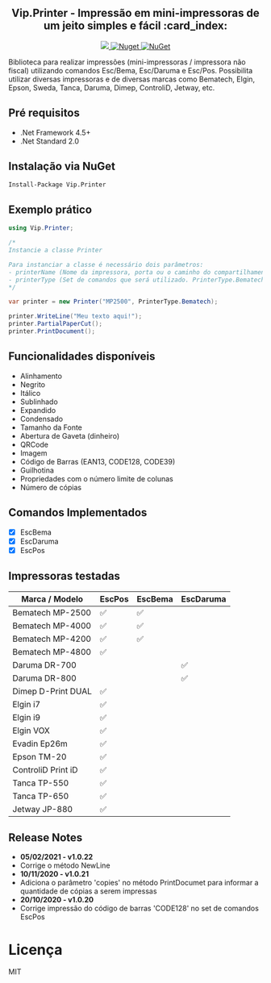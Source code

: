 
<h2 align="center"><strong>Vip.Printer</strong> - Impressão em mini-impressoras de um jeito simples e fácil :card_index:</h2> 

<p align="center">
  <a href="https://raw.githubusercontent.com/leandrovip/Vip.Printer/master/LICENSE">
    <img src="https://img.shields.io/github/license/leandrovip/Vip.Printer" />
  </a>
  
  <a href="https://www.nuget.org/packages/Vip.Printer/">
    <img alt="Nuget" src="https://img.shields.io/nuget/dt/Vip.Printer?label=NuGet%20downloads&style=flat-square">
  </a>
  
  <a href="https://www.nuget.org/packages/Vip.Printer/">
     <img alt="NuGet" src="https://img.shields.io/nuget/v/Vip.Printer.svg">
  </a>
</p>

Biblioteca para realizar impressões (mini-impressoras / impressora não fiscal) utilizando comandos Esc/Bema, Esc/Daruma e Esc/Pos. Possibilita utilizar diversas impressoras e de diversas marcas como Bematech, Elgin, Epson, Sweda, Tanca, Daruma, Dimep, ControliD, Jetway, etc.

## Pré requisitos

- .Net Framework 4.5+
- .Net Standard 2.0

## Instalação via NuGet

```
Install-Package Vip.Printer
```

## Exemplo prático

```c#
using Vip.Printer;

/* 
Instancie a classe Printer

Para instanciar a classe é necessário dois parâmetros:
- printerName (Nome da impressora, porta ou o caminho do compartilhamento)
- printerType (Set de comandos que será utilizado. PrinterType.Bematech, PrinterType.Epson ou PrinterType.Daruma)
*/ 

var printer = new Printer("MP2500", PrinterType.Bematech); 

printer.WriteLine("Meu texto aqui!");
printer.PartialPaperCut();
printer.PrintDocument();
```

## Funcionalidades disponíveis

- Alinhamento
- Negrito
- Itálico
- Sublinhado
- Expandido
- Condensado
- Tamanho da Fonte
- Abertura de Gaveta (dinheiro)
- QRCode
- Imagem
- Código de Barras (EAN13, CODE128, CODE39)
- Guilhotina
- Propriedades com o número limite de colunas
- Número de cópias

## Comandos Implementados

* [x] EscBema
* [x] EscDaruma
* [x] EscPos

## Impressoras testadas

| Marca / Modelo     	| EscPos 	| EscBema 	| EscDaruma 	|
|--------------------	|--------	|---------	|-----------	|
| Bematech MP-2500   	|✅       | ✅        |           	|
| Bematech MP-4000   	|✅   	   | ✅       	|           	|
| Bematech MP-4200   	|✅   	   | ✅       	|           	|
| Bematech MP-4800   	|✅   	   |         	|           	|
| Daruma DR-700      	|        	|         	|✅         	|
| Daruma DR-800      	|       	|         	|✅         	|
| Dimep D-Print DUAL 	|✅     	|         	|           	|
| Elgin i7           	|✅     	|         	|           	|
| Elgin i9           	|✅     	|         	|           	|
| Elgin VOX          	|✅     	|         	|           	|
| Evadin Ep26m       	|✅     	|         	|           	|
| Epson TM-20        	|✅     	|         	|           	|
| ControliD Print iD 	|✅     	|         	|           	|
| Tanca TP-550       	|✅     	|         	|           	|
| Tanca TP-650       	|✅     	|         	|           	|
| Jetway JP-880      	|✅     	|         	|           	|

## Release Notes

- **05/02/2021 - v1.0.22**
- Corrige o método NewLine
- **10/11/2020 - v1.0.21**
- Adiciona o parâmetro 'copies' no método PrintDocumet para informar a quantidade de cópias a serem impressas
- **20/10/2020 - v1.0.20**
- Corrige impressão do código de barras 'CODE128' no set de comandos EscPos

# Licença
MIT
